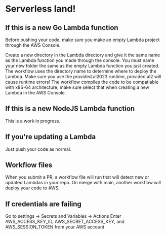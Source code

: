 # Serverless land!

## If this is a new Go Lambda function
Before pushing your code, make sure you make an empty Lambda project through the AWS Console.

Create a new directory in the Lambda directory and give it the same name as the Lambda function you made through the console. 
You must name your new folder the same as the empty Lambda function you just created. The workflow uses the directory name to determine where to deploy the Lambda.
Make sure you use the provided.al2023 runtime, provided.al2 will cause runtime errors!
The workflow compiles the code to be compatiable with x86-64 architecture; make sure select that when creating a new Lambda in the AWS Console. 

## If this is a new NodeJS Lambda function

This is a work in progress. 

## If you're updating a Lambda

Just push your code as normal.

## Workflow files

When you submit a PR, a workflow file will run that will detect new or updated Lambdas in your repo. On merge with main, another workflow will deploy your code to AWS.

## If credentials are failing

Go to settings -> Secrets and Variables -> Actions
Enter AWS_ACCESS_KEY_ID, AWS_SECRET_ACCESS_KEY, and AWS_SESSION_TOKEN from your AWS account
